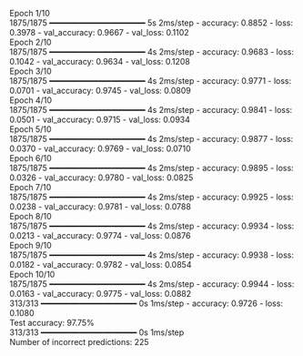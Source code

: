 Epoch 1/10  
1875/1875 ━━━━━━━━━━━━━━━━━━━━ 5s 2ms/step - accuracy: 0.8852 - loss: 0.3978 - val_accuracy: 0.9667 - val_loss: 0.1102  
Epoch 2/10  
1875/1875 ━━━━━━━━━━━━━━━━━━━━ 4s 2ms/step - accuracy: 0.9683 - loss: 0.1042 - val_accuracy: 0.9634 - val_loss: 0.1208  
Epoch 3/10  
1875/1875 ━━━━━━━━━━━━━━━━━━━━ 4s 2ms/step - accuracy: 0.9771 - loss: 0.0701 - val_accuracy: 0.9745 - val_loss: 0.0809  
Epoch 4/10  
1875/1875 ━━━━━━━━━━━━━━━━━━━━ 4s 2ms/step - accuracy: 0.9841 - loss: 0.0501 - val_accuracy: 0.9715 - val_loss: 0.0934  
Epoch 5/10  
1875/1875 ━━━━━━━━━━━━━━━━━━━━ 4s 2ms/step - accuracy: 0.9877 - loss: 0.0370 - val_accuracy: 0.9769 - val_loss: 0.0710  
Epoch 6/10  
1875/1875 ━━━━━━━━━━━━━━━━━━━━ 4s 2ms/step - accuracy: 0.9895 - loss: 0.0326 - val_accuracy: 0.9780 - val_loss: 0.0825  
Epoch 7/10  
1875/1875 ━━━━━━━━━━━━━━━━━━━━ 4s 2ms/step - accuracy: 0.9925 - loss: 0.0238 - val_accuracy: 0.9781 - val_loss: 0.0788  
Epoch 8/10  
1875/1875 ━━━━━━━━━━━━━━━━━━━━ 4s 2ms/step - accuracy: 0.9934 - loss: 0.0213 - val_accuracy: 0.9774 - val_loss: 0.0876  
Epoch 9/10  
1875/1875 ━━━━━━━━━━━━━━━━━━━━ 4s 2ms/step - accuracy: 0.9938 - loss: 0.0182 - val_accuracy: 0.9782 - val_loss: 0.0854  
Epoch 10/10  
1875/1875 ━━━━━━━━━━━━━━━━━━━━ 4s 2ms/step - accuracy: 0.9944 - loss: 0.0163 - val_accuracy: 0.9775 - val_loss: 0.0882  
313/313 ━━━━━━━━━━━━━━━━━━━━ 0s 1ms/step - accuracy: 0.9726 - loss: 0.1080  
Test accuracy: 97.75%  
313/313 ━━━━━━━━━━━━━━━━━━━━ 0s 1ms/step  
Number of incorrect predictions: 225  
